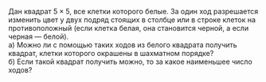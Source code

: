 Дан квадрат $5\times 5$, все клетки которого белые. За один ход разрешается изменить цвет у двух подряд стоящих в столбце или в строке клеток на противоположный (если клетка белая, она становится черной, а если черная — белой).
<br/>а) Можно ли с помощью таких ходов из белого квадрата получить квадрат, клетки которого окрашены в шахматном порядке?
<br/>б) Если такой квадрат получить можно, то за какое наименьшее число ходов?